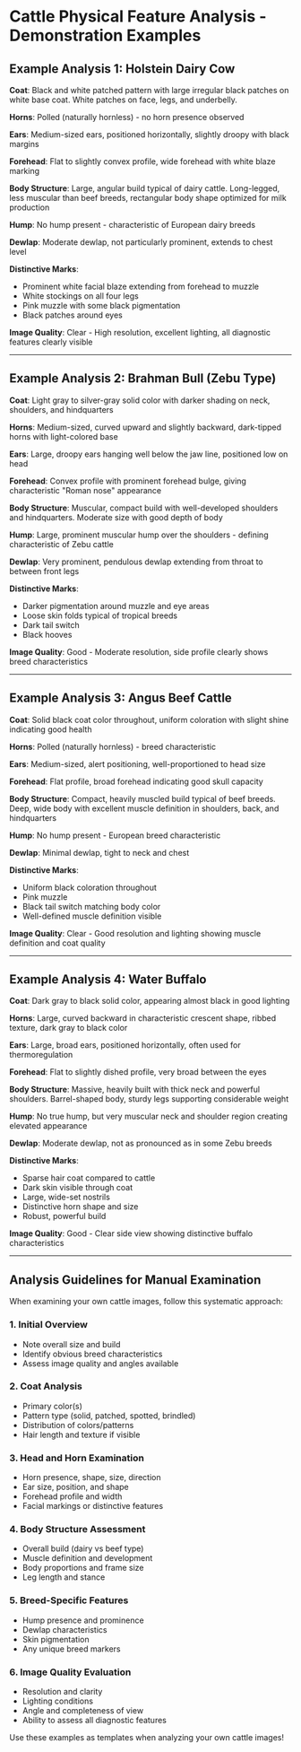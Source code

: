# Cattle Physical Feature Analysis - Demonstration Examples

## Example Analysis 1: Holstein Dairy Cow

**Coat**: Black and white patched pattern with large irregular black patches on white base coat. White patches on face, legs, and underbelly.

**Horns**: Polled (naturally hornless) - no horn presence observed

**Ears**: Medium-sized ears, positioned horizontally, slightly droopy with black margins

**Forehead**: Flat to slightly convex profile, wide forehead with white blaze marking

**Body Structure**: Large, angular build typical of dairy cattle. Long-legged, less muscular than beef breeds, rectangular body shape optimized for milk production

**Hump**: No hump present - characteristic of European dairy breeds

**Dewlap**: Moderate dewlap, not particularly prominent, extends to chest level

**Distinctive Marks**: 
- Prominent white facial blaze extending from forehead to muzzle
- White stockings on all four legs
- Pink muzzle with some black pigmentation
- Black patches around eyes

**Image Quality**: Clear - High resolution, excellent lighting, all diagnostic features clearly visible

---

## Example Analysis 2: Brahman Bull (Zebu Type)

**Coat**: Light gray to silver-gray solid color with darker shading on neck, shoulders, and hindquarters

**Horns**: Medium-sized, curved upward and slightly backward, dark-tipped horns with light-colored base

**Ears**: Large, droopy ears hanging well below the jaw line, positioned low on head

**Forehead**: Convex profile with prominent forehead bulge, giving characteristic "Roman nose" appearance

**Body Structure**: Muscular, compact build with well-developed shoulders and hindquarters. Moderate size with good depth of body

**Hump**: Large, prominent muscular hump over the shoulders - defining characteristic of Zebu cattle

**Dewlap**: Very prominent, pendulous dewlap extending from throat to between front legs

**Distinctive Marks**: 
- Darker pigmentation around muzzle and eye areas
- Loose skin folds typical of tropical breeds
- Dark tail switch
- Black hooves

**Image Quality**: Good - Moderate resolution, side profile clearly shows breed characteristics

---

## Example Analysis 3: Angus Beef Cattle

**Coat**: Solid black coat color throughout, uniform coloration with slight shine indicating good health

**Horns**: Polled (naturally hornless) - breed characteristic

**Ears**: Medium-sized, alert positioning, well-proportioned to head size

**Forehead**: Flat profile, broad forehead indicating good skull capacity

**Body Structure**: Compact, heavily muscled build typical of beef breeds. Deep, wide body with excellent muscle definition in shoulders, back, and hindquarters

**Hump**: No hump present - European breed characteristic

**Dewlap**: Minimal dewlap, tight to neck and chest

**Distinctive Marks**: 
- Uniform black coloration throughout
- Pink muzzle
- Black tail switch matching body color
- Well-defined muscle definition visible

**Image Quality**: Clear - Good resolution and lighting showing muscle definition and coat quality

---

## Example Analysis 4: Water Buffalo

**Coat**: Dark gray to black solid color, appearing almost black in good lighting

**Horns**: Large, curved backward in characteristic crescent shape, ribbed texture, dark gray to black color

**Ears**: Large, broad ears, positioned horizontally, often used for thermoregulation

**Forehead**: Flat to slightly dished profile, very broad between the eyes

**Body Structure**: Massive, heavily built with thick neck and powerful shoulders. Barrel-shaped body, sturdy legs supporting considerable weight

**Hump**: No true hump, but very muscular neck and shoulder region creating elevated appearance

**Dewlap**: Moderate dewlap, not as pronounced as in some Zebu breeds

**Distinctive Marks**: 
- Sparse hair coat compared to cattle
- Dark skin visible through coat
- Large, wide-set nostrils
- Distinctive horn shape and size
- Robust, powerful build

**Image Quality**: Good - Clear side view showing distinctive buffalo characteristics

---

## Analysis Guidelines for Manual Examination

When examining your own cattle images, follow this systematic approach:

### 1. Initial Overview
- Note overall size and build
- Identify obvious breed characteristics
- Assess image quality and angles available

### 2. Coat Analysis
- Primary color(s)
- Pattern type (solid, patched, spotted, brindled)  
- Distribution of colors/patterns
- Hair length and texture if visible

### 3. Head and Horn Examination
- Horn presence, shape, size, direction
- Ear size, position, and shape
- Forehead profile and width
- Facial markings or distinctive features

### 4. Body Structure Assessment
- Overall build (dairy vs beef type)
- Muscle definition and development
- Body proportions and frame size
- Leg length and stance

### 5. Breed-Specific Features
- Hump presence and prominence
- Dewlap characteristics
- Skin pigmentation
- Any unique breed markers

### 6. Image Quality Evaluation
- Resolution and clarity
- Lighting conditions
- Angle and completeness of view
- Ability to assess all diagnostic features

Use these examples as templates when analyzing your own cattle images!
